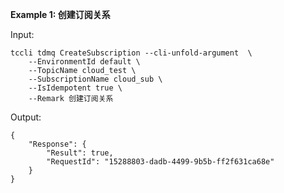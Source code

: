 **Example 1: 创建订阅关系**



Input: 

```
tccli tdmq CreateSubscription --cli-unfold-argument  \
    --EnvironmentId default \
    --TopicName cloud_test \
    --SubscriptionName cloud_sub \
    --IsIdempotent true \
    --Remark 创建订阅关系
```

Output: 
```
{
    "Response": {
        "Result": true,
        "RequestId": "15288803-dadb-4499-9b5b-ff2f631ca68e"
    }
}
```

